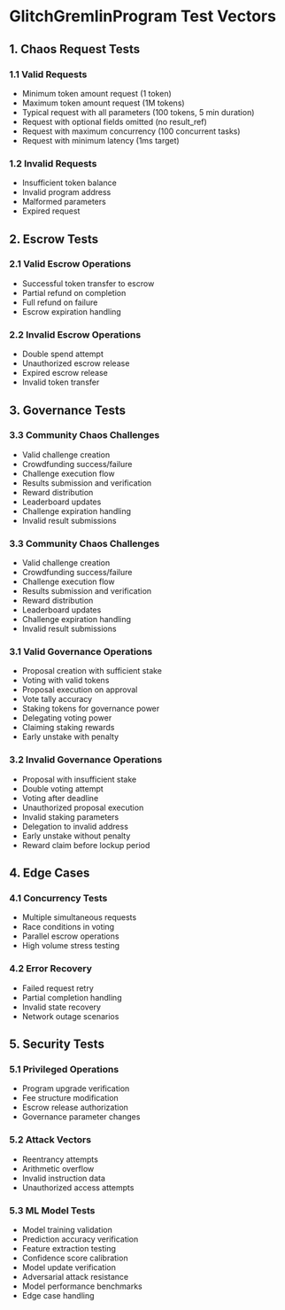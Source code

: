 # GlitchGremlinProgram Test Vectors

## 1. Chaos Request Tests

### 1.1 Valid Requests
- Minimum token amount request (1 token)
- Maximum token amount request (1M tokens)
- Typical request with all parameters (100 tokens, 5 min duration)
- Request with optional fields omitted (no result_ref)
- Request with maximum concurrency (100 concurrent tasks)
- Request with minimum latency (1ms target)

### 1.2 Invalid Requests
- Insufficient token balance
- Invalid program address
- Malformed parameters
- Expired request

## 2. Escrow Tests

### 2.1 Valid Escrow Operations
- Successful token transfer to escrow
- Partial refund on completion
- Full refund on failure
- Escrow expiration handling

### 2.2 Invalid Escrow Operations
- Double spend attempt
- Unauthorized escrow release
- Expired escrow release
- Invalid token transfer

## 3. Governance Tests

### 3.3 Community Chaos Challenges
- Valid challenge creation
- Crowdfunding success/failure
- Challenge execution flow
- Results submission and verification
- Reward distribution
- Leaderboard updates
- Challenge expiration handling
- Invalid result submissions

### 3.3 Community Chaos Challenges
- Valid challenge creation
- Crowdfunding success/failure
- Challenge execution flow
- Results submission and verification
- Reward distribution
- Leaderboard updates
- Challenge expiration handling
- Invalid result submissions

### 3.1 Valid Governance Operations
- Proposal creation with sufficient stake
- Voting with valid tokens
- Proposal execution on approval
- Vote tally accuracy
- Staking tokens for governance power
- Delegating voting power
- Claiming staking rewards
- Early unstake with penalty

### 3.2 Invalid Governance Operations
- Proposal with insufficient stake
- Double voting attempt
- Voting after deadline
- Unauthorized proposal execution
- Invalid staking parameters
- Delegation to invalid address
- Early unstake without penalty
- Reward claim before lockup period

## 4. Edge Cases

### 4.1 Concurrency Tests
- Multiple simultaneous requests
- Race conditions in voting
- Parallel escrow operations
- High volume stress testing

### 4.2 Error Recovery
- Failed request retry
- Partial completion handling
- Invalid state recovery
- Network outage scenarios

## 5. Security Tests

### 5.1 Privileged Operations
- Program upgrade verification
- Fee structure modification
- Escrow release authorization
- Governance parameter changes

### 5.2 Attack Vectors
- Reentrancy attempts
- Arithmetic overflow
- Invalid instruction data
- Unauthorized access attempts

### 5.3 ML Model Tests
- Model training validation
- Prediction accuracy verification
- Feature extraction testing
- Confidence score calibration
- Model update verification
- Adversarial attack resistance
- Model performance benchmarks
- Edge case handling
